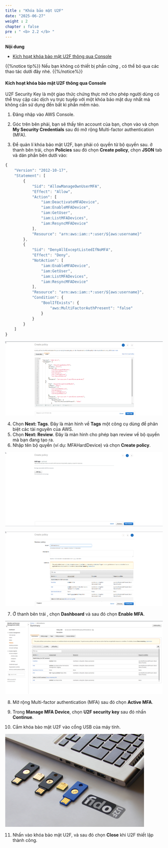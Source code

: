 ```yaml
---
title : "Khóa bảo mật U2F"
date: "2025-06-27"
weight : 2
chapter : false
pre : " <b> 2.2 </b> "
---
```


**Nội dung**
- [Kích hoạt khóa bảo mật U2F thông qua Console](#kích-hoạt-khóa-bảo-mật-u2f-thông-qua-console)


{{%notice tip%}}
Nếu bạn không có thiết bị phần cứng , có thể bỏ qua các thao tác dưới đây nhé.
{{%/notice%}}

#### Kích hoạt khóa bảo mật U2F thông qua Console

U2F Security Key là một giao thức chứng thực mở cho phép người dùng có thể truy cập các dịch vụ trực tuyếp với một khóa bảo mật duy nhất mà không cần sử dụng đến bất kì phần mềm nào.

1. Đăng nhập vào AWS Console.
2. Góc trên bên phải, bạn sẽ thấy tên account của bạn, chọn vào và chọn **My Security Credentials** sau đó mở rộng Multi-factor authentication (MFA).

3. Để quản lí khóa bảo mật U2F, bạn phải có quyền từ bộ quyền sau. ở thanh bên trái, chọn **Policies** sau đó chọn **Create policy**, chọn **JSON** tab và dán phần bên dưới vào:

```js
{
    "Version": "2012-10-17",
    "Statement": [
        {
            "Sid": "AllowManageOwnUserMFA",
            "Effect": "Allow",
            "Action": [
                "iam:DeactivateMFADevice",
                "iam:EnableMFADevice",
                "iam:GetUser",
                "iam:ListMFADevices",
                "iam:ResyncMFADevice"
            ],
            "Resource": "arn:aws:iam::*:user/${aws:username}"
        },
        {
            "Sid": "DenyAllExceptListedIfNoMFA",
            "Effect": "Deny",
            "NotAction": [
                "iam:EnableMFADevice",
                "iam:GetUser",
                "iam:ListMFADevices",
                "iam:ResyncMFADevice"
            ],
            "Resource": "arn:aws:iam::*:user/${aws:username}",
            "Condition": {
                "BoolIfExists": {
                    "aws:MultiFactorAuthPresent": "false"
                }
            }
        }
    ]
}
```

![MFA](/images/3/0001.png?featherlight=false&width=90pc)

4. Chọn **Next: Tags**. Đây là màn hình về **Tags** một công cụ dùng để phân biệt các tài nguyên của AWS.
5. Chọn  **Next: Review**. Đây là màn hình cho phép bạn review về bộ quyền mà bạn đang tạo ra. 
6. Nhập tên bộ quyền (ví dụ: MFAHardDevice) và chọn **Create policy**.

![MFA](/images/3/0002.png?featherlight=false&width=90pc)

![MFA](/images/3/0003.png?featherlight=false&width=90pc)

7. Ở thanh bên trái , chọn **Dashboard** và sau đó chọn **Enable MFA**.

![MFA](/images/3/0004.png?featherlight=false&width=90pc)

8. Mở rộng Multi-factor authentication (MFA) sau đó chọn **Active MFA**.

9. Trong **Manage MFA Device**, chọn **U2F security key** sau đó nhấn **Continue**.
10. Cắm khóa bảo mật U2F vào cổng USB của máy tính.

![Image](/images/1-account-setup/U2FSK.png?featherlight=false&width=90pc)

11. Nhấn vào khóa bảo mật U2F, và sau đó chọn **Close** khi U2F thiết lập thành công.
